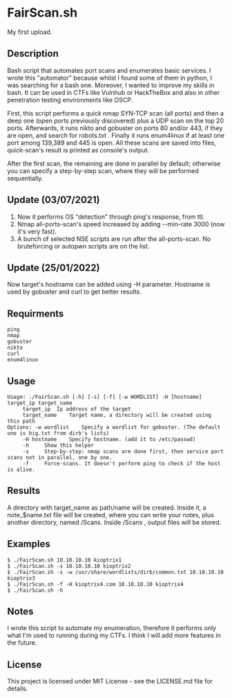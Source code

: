 # FairScan.sh
My first upload.

## Description
Bash script that automates port scans and enumerates basic services.
I wrote this "automator" because whilst I found some of them in python, I was searching for a bash one. Moreover, I wanted to improve my skills in bash.
It can be used in CTFs like Vulnhub or HackTheBox and also in other penetration testing environments like OSCP.

First, this script performs a quick nmap SYN-TCP scan (all ports) and then a deep one (open ports previously discovered) plus a UDP scan on the top 20 ports.
Afterwards, it runs nikto and gobuster on ports 80 and/or 443, if they are open, and search for robots.txt .
Finally it runs enum4linux if at least one port among 139,389 and 445 is open.
All these scans are saved into files, quick-scan's result is printed as console's output.

After the first scan, the remaining are done in parallel by default; otherwise you can specify a step-by-step scan, where they will be performed sequentially.

## Update (03/07/2021)
1. Now it performs OS "detection" through ping's response, from ttl.
2. Nmap all-ports-scan's speed increased by adding --min-rate 3000 (now it's very fast).
3. A bunch of selected NSE scripts are run after the all-ports-scan. No bruteforcing or autopwn scripts are on the list. 

## Update (25/01/2022)
Now target's hostname can be added using -H parameter. Hostname is used by gobuster and curl to get better results.

## Requirments
```
ping
nmap
gobuster
nikto
curl
enum4linux
```

## Usage
```
Usage: ./FairScan.sh [-h] [-s] [-f] [-w WORDLIST] -H [hostname] target_ip target_name
	 target_ip	Ip address of the target
	 target_name	Target name, a directory will be created using this path
Options: -w wordlist	Specify a wordlist for gobuster. (The default one is big.txt from dirb's lists)
	 -H hostname    Specify hostname. (add it to /etc/passwd)
	 -h		Show this helper
   	 -s		Step-by-step: nmap scans are done first, then service port scans not in parallel, one by one.
   	 -f		Force-scans. It doesn't perform ping to check if the host is alive.
```

## Results
A directory with target_name as path/name will be created.
Inside it, a note_$name.txt file will be created, where you can write your notes, plus another directory, named /Scans.
Inside /Scans , output files will be stored.

## Examples
```
$ ./FairScan.sh 10.10.10.10 kioptrix1
$ ./FairScan.sh -s 10.10.10.10 kioptrix2
$ ./FairScan.sh -s -w /usr/share/wordlists/dirb/common.txt 10.10.10.10 kioptrix3
$ ./FairScan.sh -f -H kioptrix4.com 10.10.10.10 kioptrix4
$ ./FairScan.sh -h
```
## Notes
I wrote this script to automate my enumeration, therefore it performs only what I'm used to running during my CTFs.
I think I will add more features in the future.

## License
This project is licensed under MIT License - see the LICENSE.md file for details.





